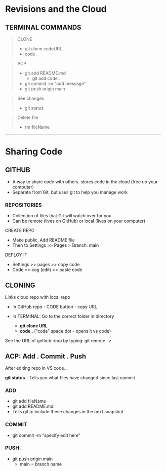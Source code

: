 # Revisions and the Cloud

## TERMINAL COMMANDS

>CLONE
>
> - git clone codeURL
> - code .

> ACP
>
> - git add README.md
>    - git add code .
> - git commit -m "add message"
> - git push origin main

> See changes
>
> - git status

> Delete file
>
> - rm fileName

---

# Sharing Code

## GITHUB

- A way to share code with others. stores code in the cloud (free up your computer)
- Separate from Git, but uses git to help you manage work

### REPOSITORIES

- Collection of files that Git will watch over for you
- Can be remote (lives on GitHub) or local (lives on your computer)

CREATE REPO

- Make public, Add README file
- Then to Settings >> Pages > Branch: main

DEPLOY IT

- Settings >> pages >> copy code
- Code >> cog (edit) >> paste code

## CLONING

Links cloud repo with local repo

- In GitHub repo - CODE button - copy URL
- In TERMINAL: Go to the correct folder in directory

  - **git clone URL**
  - **code .** ("code" space dot - opens it vs code)

See the URL of gethub repo by typing: git remote -v

## ACP: Add . Commit . Push

After editing repo in VS code...

**git status** - Tells you what files have changed since last commit

### **ADD**

- git add fileName
- git add README.md
- Tells git to include these changes in the next snapshot

### **COMMIT**

- git commit -m "specify edit here"

### **PUSH.**

- git push origin main
  - main = branch name
